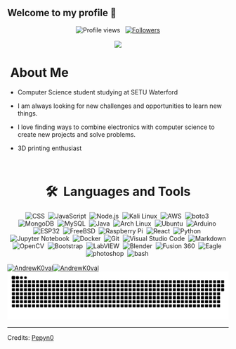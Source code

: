 
## Welcome to my profile 👋

<p align="center">
  <img src="https://komarev.com/ghpvc/?username=AndrewK0val&color=blueviolet" alt="Profile views" />
  &nbsp;
  <a href="https://github.com/Pepyn0?tab=followers">
    <img src="https://img.shields.io/github/followers/AndrewK0val?style=social" alt="Followers" />
  </a>
    <p align="center"><img align="center" src="https://github-readme-streak-stats.herokuapp.com/?user=AndrewK0val&theme=midnight-purple"/></p>
</p>


<div>

  # &nbsp;About Me

  - Computer Science student studying at SETU Waterford

  - I am always looking for new challenges and opportunities to learn new things.
  
  - I love finding ways to combine electronics with computer science to create new projects and solve  problems.

  - 3D printing enthusiast

  <br>
  
</div>


<div align="center" >

  # 🛠️ &nbsp;Languages and Tools


![CSS](https://img.shields.io/badge/-CSS-0D1117?style=flat&logo=CSS3&logoColor=1572B6)&nbsp;
  ![JavaScript](https://img.shields.io/badge/-JavaScript-0D1117?style=flat&logo=javascript)&nbsp;
  ![Node.js](https://img.shields.io/badge/-Node.js-0D1117?style=flat&logo=node.js)&nbsp;
  ![Kali Linux](https://img.shields.io/badge/-Kali%20Linux-0D1117?style=flat&logo=kali-linux)&nbsp;
  ![AWS](https://img.shields.io/badge/-AWS-0D1117?style=flat&logo=amazon-aws)&nbsp;
    ![boto3](https://img.shields.io/badge/-boto3-0D1117?style=flat&logo=amazon-aws)&nbsp;
![MongoDB](https://img.shields.io/badge/-MongoDB-0D1117?style=flat&logo=mongodb)&nbsp;
    ![MySQL](https://img.shields.io/badge/-MySQL-0D1117?style=flat&logo=mysql)&nbsp;
![Java](https://img.shields.io/badge/-Java-0D1117?style=flat&logo=java)&nbsp;
  ![Arch Linux](https://img.shields.io/badge/-Arch%20Linux-0D1117?style=flat&logo=arch-linux)&nbsp;
  ![Ubuntu](https://img.shields.io/badge/-Ubuntu-0D1117?style=flat&logo=ubuntu)&nbsp;
  ![Arduino](https://img.shields.io/badge/-Arduino-0D1117?style=flat&logo=arduino)&nbsp;
  ![ESP32](https://img.shields.io/badge/-ESP32-0D1117?style=flat&logo=espressif)&nbsp;
  ![FreeBSD](https://img.shields.io/badge/-FreeBSD-0D1117?style=flat&logo=freebsd)&nbsp;
  ![Raspberry Pi](https://img.shields.io/badge/-Raspberry%20Pi-0D1117?style=flat&logo=raspberry-pi)&nbsp;
  ![React](https://img.shields.io/badge/-React-0D1117?style=flat&logo=react)&nbsp;
  ![Python](https://img.shields.io/badge/-Python-0D1117?style=flat&logo=python)&nbsp;
  ![Jupyter Notebook](https://img.shields.io/badge/-Jupyter%20Notebook-0D1117?style=flat&logo=jupyter)&nbsp;
  ![Docker](https://img.shields.io/badge/-Docker-0D1117?style=flat&logo=docker)&nbsp;
  ![Git](https://img.shields.io/badge/-Git-0D1117?style=flat&logo=git)&nbsp;
  ![Visual Studio Code](https://img.shields.io/badge/-VS%20Code-0D1117?style=flat&logo=visual-studio-code&logoColor=007ACC)&nbsp;
  ![Markdown](https://img.shields.io/badge/-Markdown-0D1117?style=flat&logo=markdown)
  ![OpenCV](https://img.shields.io/badge/-OpenCV-0D1117?style=flat&logo=opencv)&nbsp;
  ![Bootstrap](https://img.shields.io/badge/-Bootstrap-0D1117?style=flat&logo=bootstrap)&nbsp;
  ![LabVIEW](https://img.shields.io/badge/-LabVIEW-0D1117?style=flat&logo=labview)&nbsp;
  ![Blender](https://img.shields.io/badge/-Blender-0D1117?style=flat&logo=blender)&nbsp;
  ![Fusion 360](https://img.shields.io/badge/-Fusion%20360-0D1117?style=flat&logo=autodesk)&nbsp;
  ![Eagle](https://img.shields.io/badge/-Eagle-0D1117?style=flat&logo=autodesk)&nbsp;
  ![photoshop](https://img.shields.io/badge/-Photoshop-0D1117?style=flat&logo=adobe-photoshop)&nbsp;
  ![bash](https://img.shields.io/badge/-bash-0D1117?style=flat&logo=gnu-bash)&nbsp;
</div>




<div align="center" style="display: inline-flex">

  <a href="https://github.com/AndrewK0val">
    <img width=450 height=170 align="center" alt="AndrewK0val" src="https://github-readme-stats.vercel.app/api?username=AndrewK0val&theme=midnight-purple&show_icons=true&count_private=true" />
  </a>
  <a href="https://github.com/AndrewK0val0">
    <img align="center" alt="AndrewK0val" src="https://github-readme-stats.vercel.app/api/top-langs/?username=AndrewK0val&theme=midnight-purple&layout=compact&count_private=false" />
  </a>
</div>



<div>



<!-- ![Snake animation](https://github.com/Pepyn0/Pepyn0/blob/output/github-contribution-grid-snake.svg) -->

<div>
  <img src="https://github.com/Pepyn0/Pepyn0/raw/output/github-contribution-grid-snake.svg" ></center>
</div>



------
Credits: [Pepyn0](https://github.com/Pepyn0)
